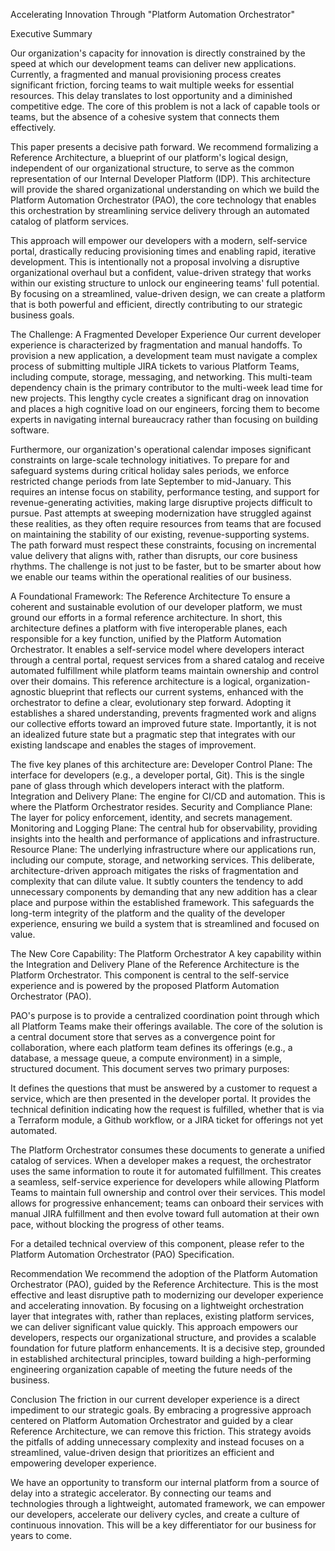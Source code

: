 Accelerating Innovation Through "Platform Automation Orchestrator"

Executive Summary

Our organization's capacity for innovation is directly constrained by the speed at which our development teams can deliver new applications. Currently, a fragmented and manual provisioning process creates significant friction, forcing teams to wait multiple weeks for essential resources. This delay translates to lost opportunity and a diminished competitive edge. The core of this problem is not a lack of capable tools or teams, but the absence of a cohesive system that connects them effectively.

This paper presents a decisive path forward. We recommend formalizing a Reference Architecture, a blueprint of our platform's logical design, independent of our organizational structure, to serve as the common representation of our Internal Developer Platform (IDP). This architecture will provide the shared organizational understanding on which we build the Platform Automation Orchestrator (PAO), the core technology that enables this orchestration by streamlining service delivery through an automated catalog of platform services.

This approach will empower our developers with a modern, self-service portal, drastically reducing provisioning times and enabling rapid, iterative development. This is intentionally not a proposal involving a disruptive organizational overhaul but a confident, value-driven strategy that works within our existing structure to unlock our engineering teams' full potential. By focusing on a streamlined, value-driven design, we can create a platform that is both powerful and efficient, directly contributing to our strategic business goals.

The Challenge: A Fragmented Developer Experience
Our current developer experience is characterized by fragmentation and manual handoffs. To provision a new application, a development team must navigate a complex process of submitting multiple JIRA tickets to various Platform Teams, including compute, storage, messaging, and networking. This multi-team dependency chain is the primary contributor to the multi-week lead time for new projects. This lengthy cycle creates a significant drag on innovation and places a high cognitive load on our engineers, forcing them to become experts in navigating internal bureaucracy rather than focusing on building software.

Furthermore, our organization's operational calendar imposes significant constraints on large-scale technology initiatives. To prepare for and safeguard systems during critical holiday sales periods, we enforce restricted change periods from late September to mid-January. This requires an intense focus on stability, performance testing, and support for revenue-generating activities, making large disruptive projects difficult to pursue. Past attempts at sweeping modernization have struggled against these realities, as they often require resources from teams that are focused on maintaining the stability of our existing, revenue-supporting systems. The path forward must respect these constraints, focusing on incremental value delivery that aligns with, rather than disrupts, our core business rhythms. The challenge is not just to be faster, but to be smarter about how we enable our teams within the operational realities of our business.

A Foundational Framework: The Reference Architecture
To ensure a coherent and sustainable evolution of our developer platform, we must ground our efforts in a formal reference architecture. In short, this architecture defines a platform with five interoperable planes, each responsible for a key function, unified by the Platform Automation Orchestrator. It enables a self-service model where developers interact through a central portal, request services from a shared catalog and receive automated fulfillment while platform teams maintain ownership and control over their domains. This reference architecture is a logical, organization-agnostic blueprint that reflects our current systems, enhanced with the orchestrator to define a clear, evolutionary step forward. Adopting it establishes a shared understanding, prevents fragmented work and aligns our collective efforts toward an improved future state. Importantly, it is not an idealized future state but a pragmatic step that integrates with our existing landscape and enables the stages of improvement.

The five key planes of this architecture are:
Developer Control Plane: The interface for developers (e.g., a developer portal, Git). This is the single pane of glass through which developers interact with the platform.
Integration and Delivery Plane: The engine for CI/CD and automation. This is where the Platform Orchestrator resides.
Security and Compliance Plane: The layer for policy enforcement, identity, and secrets management.
Monitoring and Logging Plane: The central hub for observability, providing insights into the health and performance of applications and infrastructure.
Resource Plane: The underlying infrastructure where our applications run, including our compute, storage, and networking services.
This deliberate, architecture-driven approach mitigates the risks of fragmentation and complexity that can dilute value. It subtly counters the tendency to add unnecessary components by demanding that any new addition has a clear place and purpose within the established framework. This safeguards the long-term integrity of the platform and the quality of the developer experience, ensuring we build a system that is streamlined and focused on value.

The New Core Capability: The Platform Orchestrator
A key capability within the Integration and Delivery Plane of the Reference Architecture is the Platform Orchestrator. This component is central to the self-service experience and is powered by the proposed Platform Automation Orchestrator (PAO).

PAO's purpose is to provide a centralized coordination point through which all Platform Teams make their offerings available. The core of the solution is a central document store that serves as a convergence point for collaboration, where each platform team defines its offerings (e.g., a database, a message queue, a compute environment) in a simple,
structured document. This document serves two primary purposes:

It defines the questions that must be answered by a customer to request a service, which are then presented in the developer portal.
It provides the technical definition indicating how the request is fulfilled, whether that is via a Terraform module, a Github workflow, or a JIRA ticket for offerings not yet automated.

The Platform Orchestrator consumes these documents to generate a unified catalog of services. When a developer makes a request, the orchestrator uses the same information to route it for automated fulfillment. This creates a seamless, self-service experience for developers while allowing Platform Teams to maintain full ownership and control over their services. This model allows for progressive enhancement; teams can onboard their services with manual JIRA fulfillment and then evolve toward full automation at their own pace, without blocking the progress of other teams.

For a detailed technical overview of this component, please refer to the Platform Automation Orchestrator (PAO) Specification.

Recommendation
We recommend the adoption of the Platform Automation Orchestrator (PAO), guided by the Reference Architecture.
This is the most effective and least disruptive path to modernizing our developer experience and accelerating innovation. By focusing on a lightweight orchestration layer that integrates with, rather than replaces, existing platform services, we can deliver significant value quickly. This approach empowers our developers, respects our organizational structure, and provides a scalable foundation for future platform enhancements. It is a decisive step, grounded in established architectural principles, toward building a high-performing engineering organization capable of meeting the future needs of the business.

Conclusion
The friction in our current developer experience is a direct impediment to our strategic goals. By embracing a progressive approach centered on Platform Automation Orchestrator and guided by a clear Reference Architecture, we can remove this friction. This strategy avoids the pitfalls of adding unnecessary complexity and instead focuses on a streamlined, value-driven design that prioritizes an efficient and empowering developer experience.

We have an opportunity to transform our internal platform from a source of delay into a strategic accelerator. By connecting our teams and technologies through a lightweight, automated framework, we can empower our developers, accelerate our delivery cycles, and create a culture of continuous innovation. This will be a key differentiator for our business for years to come.
